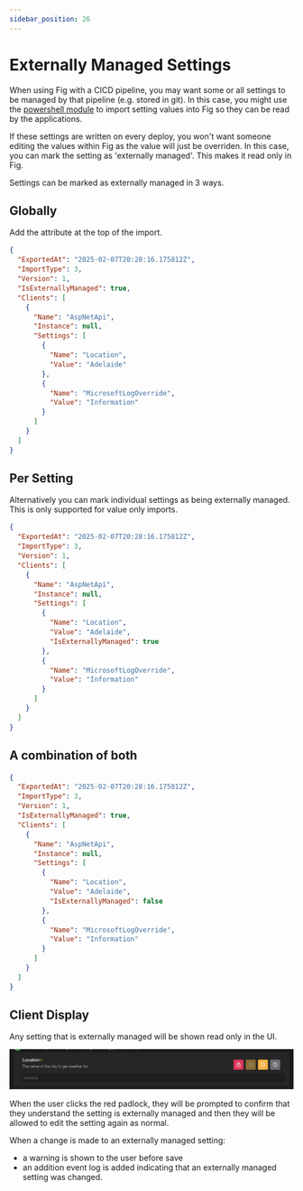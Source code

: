 ```yaml
---
sidebar_position: 26
---
```


# Externally Managed Settings

When using Fig with a CICD pipeline, you may want some or all settings to be managed by that pipeline (e.g. stored in git). In this case, you might use the [powershell module](https://github.com/mzbrau/fig/blob/main/scripts/fig-sdk.psm1) to import setting values into Fig so they can be read by the applications.

If these settings are written on every deploy, you won't want someone editing the values within Fig as the value will just be overriden. In this case, you can mark the setting as 'externally managed'. This makes it read only in Fig.

Settings can be marked as externally managed in 3 ways.

## Globally

Add the attribute at the top of the import.

```json
{
  "ExportedAt": "2025-02-07T20:28:16.175812Z",
  "ImportType": 3,
  "Version": 1,
  "IsExternallyManaged": true,
  "Clients": [
    {
      "Name": "AspNetApi",
      "Instance": null,
      "Settings": [
        {
          "Name": "Location",
          "Value": "Adelaide"
        },
        {
          "Name": "MicrosoftLogOverride",
          "Value": "Information"
        }
      ]
    }
  ]
}
```

## Per Setting

Alternatively you can mark individual settings as being externally managed. This is only supported for value only imports.

```json
{
  "ExportedAt": "2025-02-07T20:28:16.175812Z",
  "ImportType": 3,
  "Version": 1,
  "Clients": [
    {
      "Name": "AspNetApi",
      "Instance": null,
      "Settings": [
        {
          "Name": "Location",
          "Value": "Adelaide",
          "IsExternallyManaged": true
        },
        {
          "Name": "MicrosoftLogOverride",
          "Value": "Information"
        }
      ]
    }
  ]
}
```

## A combination of both

```json
{
  "ExportedAt": "2025-02-07T20:28:16.175812Z",
  "ImportType": 3,
  "Version": 1,
  "IsExternallyManaged": true,
  "Clients": [
    {
      "Name": "AspNetApi",
      "Instance": null,
      "Settings": [
        {
          "Name": "Location",
          "Value": "Adelaide",
          "IsExternallyManaged": false
        },
        {
          "Name": "MicrosoftLogOverride",
          "Value": "Information"
        }
      ]
    }
  ]
}
```

## Client Display

Any setting that is externally managed will be shown read only in the UI.

![alt text](../../static/img/externally-managed-setting.png)

When the user clicks the red padlock, they will be prompted to confirm that they understand the setting is externally managed and then they will be allowed to edit the setting again as normal.

When a change is made to an externally managed setting:

- a warning is shown to the user before save
- an addition event log is added indicating that an externally managed setting was changed.